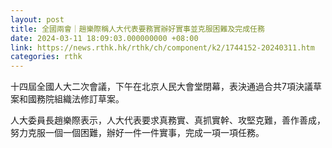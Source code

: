 ```yaml
---
layout: post
title: 全國兩會｜趙樂際稱人大代表要務實辦好實事並克服困難及完成任務
date: 2024-03-11 18:09:03.000000000 +08:00
link: https://news.rthk.hk/rthk/ch/component/k2/1744152-20240311.htm
categories: rthk
---
```


十四屆全國人大二次會議，下午在北京人民大會堂閉幕，表決通過合共7項決議草案和國務院組織法修訂草案。

人大委員長趙樂際表示，人大代表要求真務實、真抓實幹、攻堅克難，善作善成，努力克服一個一個困難，辦好一件一件實事，完成一項一項任務。
